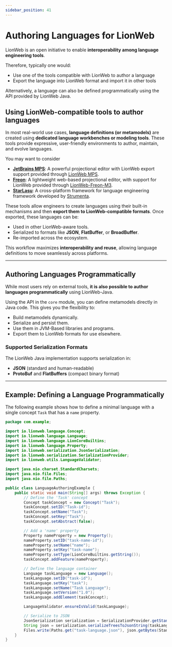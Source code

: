 ```yaml
---
sidebar_position: 41
---
```


# Authoring Languages for LionWeb

LionWeb is an open initiative to enable **interoperability among language engineering tools**. 

Therefore, typically one would:
* Use one of the tools compatible with LionWeb to author a language
* Export the language into LionWeb format and import it in other tools

Alternatively, a language can also be defined programmatically using the API provided by LionWeb Java.

## Using LionWeb-compatible tools to author languages

In most real-world use cases, **language definitions (or metamodels)** are created using **dedicated language workbenches or modeling tools**. These tools provide expressive, user-friendly environments to author, maintain, and evolve languages.

You may want to consider

- [**JetBrains MPS**](https://www.jetbrains.com/mps/): A powerful projectional editor with LionWeb export support provided through [LionWeb MPS](http://github.com/lionweb-io/lionweb-mps).
- [**Freon**](https://www.freon4dsl.dev/): A lightweight web-based projectional editor, with support for LionWeb provided through [LionWeb-Freon-M3](https://github.com/LionWeb-io/lionweb-freon-m3).
- [**StarLasu**](https://starlasu.strumenta.com/): A cross-platform framework for language engineering framework developed by [Strumenta](https://strumenta.com).

These tools allow engineers to create languages using their built-in mechanisms and then **export them to LionWeb-compatible formats**. Once exported, these languages can be:

- Used in other LionWeb-aware tools.
- Serialized to formats like **JSON**, **FlatBuffer**, or **BroadBuffer**.
- Re-imported across the ecosystem.

This workflow maximizes **interoperability and reuse**, allowing language definitions to move seamlessly across platforms.

---

## Authoring Languages Programmatically

While most users rely on external tools, **it is also possible to author languages programmatically** using LionWeb-Java.

Using the API in the `core` module, you can define metamodels directly in Java code. This gives you the flexibility to:

- Build metamodels dynamically.
- Serialize and persist them.
- Use them in JVM-Based libraries and programs.
- Export them to LionWeb formats for use elsewhere.

### Supported Serialization Formats

The LionWeb Java implementation supports serialization in:

- **JSON** (standard and human-readable)
- **ProtoBuf** and **FlatBuffers** (compact binary format)

---

## Example: Defining a Language Programmatically

The following example shows how to define a minimal language with a single concept `Task` that has a `name` property.

```java
package com.example;

import io.lionweb.language.Concept;
import io.lionweb.language.Language;
import io.lionweb.language.LionCoreBuiltins;
import io.lionweb.language.Property;
import io.lionweb.serialization.JsonSerialization;
import io.lionweb.serialization.SerializationProvider;
import io.lionweb.utils.LanguageValidator;

import java.nio.charset.StandardCharsets;
import java.nio.file.Files;
import java.nio.file.Paths;

public class LanguageAuthoringExample {
    public static void main(String[] args) throws Exception {
        // Define the 'Task' concept
        Concept taskConcept = new Concept("Task");
        taskConcept.setID("Task-id");
        taskConcept.setName("Task");
        taskConcept.setKey("Task");
        taskConcept.setAbstract(false);

        // Add a 'name' property
        Property nameProperty = new Property();
        nameProperty.setID("task-name-id");
        nameProperty.setName("name");
        nameProperty.setKey("task-name");
        nameProperty.setType(LionCoreBuiltins.getString());
        taskConcept.addFeature(nameProperty);

        // Define the language container
        Language taskLanguage = new Language();
        taskLanguage.setID("task-id");
        taskLanguage.setKey("task");
        taskLanguage.setName("Task Language");
        taskLanguage.setVersion("1.0");
        taskLanguage.addElement(taskConcept);

        LanguageValidator.ensureIsValid(taskLanguage);

        // Serialize to JSON
        JsonSerialization serialization = SerializationProvider.getStandardJsonSerialization();
        String json = serialization.serializeTreesToJsonString(taskLanguage);
        Files.write(Paths.get("task-language.json"), json.getBytes(StandardCharsets.UTF_8));
    }
}
```
